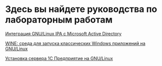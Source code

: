 # Здесь вы найдете руководства по лабораторным работам

[Интеграция GNU/Linux IPA с Microsoft Active Directory](ipa-lab-instructions.md)

[WINE: среда для запуска классических Windows приложений на GNU/Linux](wine-lab-instructions.md)

[Установка сервера 1C Предприятие на GNU/Linux](1c-server-lab-instructions.md)
